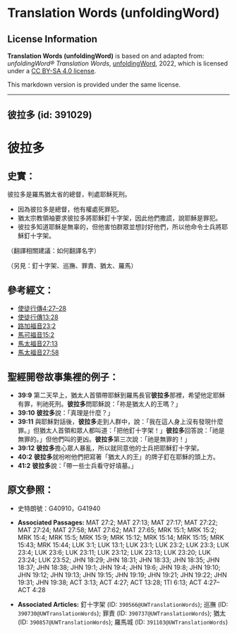 # Translation Words (unfoldingWord)

## License Information

**Translation Words (unfoldingWord)** is based on and adapted from: _unfoldingWord® Translation Words_, [unfoldingWord](https://unfoldingword.org/utw), 2022, which is licensed under a [CC BY-SA 4.0 license](https://creativecommons.org/licenses/by-sa/4.0/legalcode.en).

This markdown version is provided under the same license.



--------------------------------

## 彼拉多 (id: 391029)

彼拉多
===

史實：
---

彼拉多是羅馬猶太省的總督，判處耶穌死刑。

* 因為彼拉多是總督，他有權處死罪犯。
* 猶太宗教領袖要求彼拉多將耶穌釘十字架，因此他們撒謊，說耶穌是罪犯。
* 彼拉多知道耶穌是無辜的，但他害怕群眾並想討好他們，所以他命令士兵將耶穌釘十字架。

（翻譯相關建議：如何翻譯名字）

（另見：釘十字架、巡撫、罪責、猶太、羅馬）

參考經文：
-----

* [使徒行傳4:27–28](https://ref.ly/Acts4:27-Acts4:28)
* [使徒行傳13:28](https://ref.ly/Acts13:28)
* [路加福音23:2](https://ref.ly/Luke23:2)
* [馬可福音15:2](https://ref.ly/Mark15:2)
* [馬太福音27:13](https://ref.ly/Matt27:13)
* [馬太福音27:58](https://ref.ly/Matt27:58)

聖經開卷故事集裡的例子：
------------

* **39:9** 第二天早上，猶太人首領帶耶穌到羅馬長官**彼拉多**那裡，希望他定耶穌有罪，判祂死刑。**彼拉多**問耶穌說：「祢是猶太人的王嗎？」
* **39:10** **彼拉多**說：「真理是什麼？」
* **39:11** 與耶穌對話後，**彼拉多**走到人群中，說：「我在這人身上沒有發現什麼罪。」但猶太人首領和眾人都叫道：「把他釘十字架！」**彼拉多**回答說：「祂是無罪的。」但他們叫的更凶。**彼拉多**第三次說：「祂是無罪的！」
* **39:12** **彼拉多**擔心眾人暴亂，所以就同意他的士兵把耶穌釘十字架。
* **40:2** **彼拉多**就吩咐他們把寫著「猶太人的王」的牌子釘在耶穌的頭上方。
* **41:2** **彼拉多**說：「帶一些士兵看守好墳墓。」

原文參照：
-----

* 史特朗號：G40910，G41940

* **Associated Passages:** MAT 27:2; MAT 27:13; MAT 27:17; MAT 27:22; MAT 27:24; MAT 27:58; MAT 27:62; MAT 27:65; MRK 15:1; MRK 15:2; MRK 15:4; MRK 15:5; MRK 15:9; MRK 15:12; MRK 15:14; MRK 15:15; MRK 15:43; MRK 15:44; LUK 3:1; LUK 13:1; LUK 23:1; LUK 23:2; LUK 23:3; LUK 23:4; LUK 23:6; LUK 23:11; LUK 23:12; LUK 23:13; LUK 23:20; LUK 23:24; LUK 23:52; JHN 18:29; JHN 18:31; JHN 18:33; JHN 18:35; JHN 18:37; JHN 18:38; JHN 19:1; JHN 19:4; JHN 19:6; JHN 19:8; JHN 19:10; JHN 19:12; JHN 19:13; JHN 19:15; JHN 19:19; JHN 19:21; JHN 19:22; JHN 19:31; JHN 19:38; ACT 3:13; ACT 4:27; ACT 13:28; 1TI 6:13; ACT 4:27–ACT 4:28
* **Associated Articles:** 釘十字架 (ID: `390566@UWTranslationWords`); 巡撫 (ID: `390730@UWTranslationWords`); 罪責 (ID: `390737@UWTranslationWords`); 猶太 (ID: `390857@UWTranslationWords`); 羅馬城 (ID: `391103@UWTranslationWords`)

